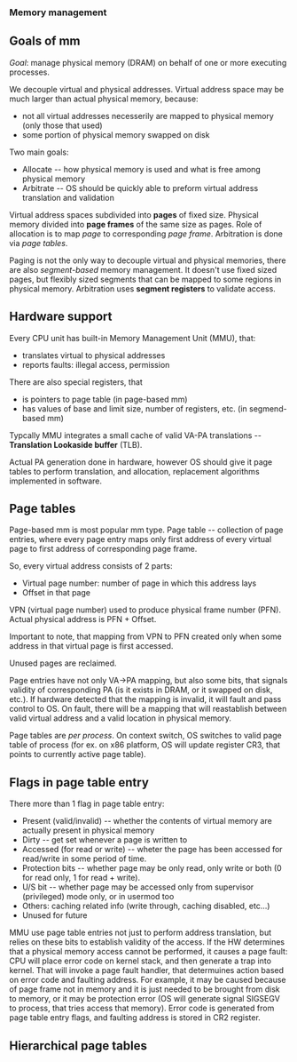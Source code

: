 ### Memory management

## Goals of mm

*Goal*: manage physical memory (DRAM) on behalf of one or more executing processes.

We decouple virtual and physical addresses. Virtual address space may be much larger
than actual physical memory, because:

* not all virtual addresses necesserily are mapped to physical memory (only those that used)
* some portion of physical memory swapped on disk

Two main goals:

* Allocate -- how physical memory is used and what is free among physical memory
* Arbitrate -- OS should be quickly able to preform virtual address translation and validation

Virtual address spaces subdivided into **pages** of fixed size. Physical memory
divided into **page frames** of the same size as pages. Role of allocation is 
to map *page* to corresponding *page frame*. Arbitration is done via *page tables*.

Paging is not the only way to decouple virtual and physical memories, there are
also *segment-based* memory management. It doesn't use fixed sized pages, but
flexibly sized segments that can be mapped to some regions in physical memory. Arbitration
uses **segment registers** to validate access.

## Hardware support

Every CPU unit has built-in Memory Management Unit (MMU), that:

* translates virtual to physical addresses
* reports faults: illegal access, permission

There are also special registers, that

* is pointers to page table (in page-based mm)
* has values of base and limit size, number of registers, etc. (in segmend-based mm)

Typcally MMU integrates a small cache of valid VA-PA translations -- **Translation Lookaside buffer**
(TLB).

Actual PA generation done in hardware, however OS should give it page tables to perform translation,
and allocation, replacement algorithms implemented in software.

## Page tables

Page-based mm is most popular mm type.
Page table -- collection of page entries, where every page entry
maps only first address of every virtual page to first address of 
corresponding page frame.

So, every virtual address consists of 2 parts: 

* Virtual page number: number of page in which this address lays
* Offset in that page

VPN (virtual page number) used to produce physical frame number (PFN). 
Actual physical address is PFN + Offset.

Important to note, that mapping from VPN to PFN created only 
when some address in that virtual page is first accessed.

Unused pages are reclaimed.

Page entries have not only VA->PA mapping, but also some bits,
that signals validity of corresponding PA (is it exists in DRAM, or it swapped on disk, etc.).
If hardware detected that the mapping is invalid, it will fault and pass control to OS. On fault,
there will be a mapping that will reastablish between valid virtual address and a valid location
in physical memory.

Page tables are *per process*. On context switch, OS switches to valid page table of process
(for ex. on x86 platform, OS will update register CR3, that points to currently active page table).

## Flags in page table entry

There more than 1 flag in page table entry:

* Present (valid/invalid) -- whether the contents of virtual memory are actually present in physical memory
* Dirty -- get set whenever a page is written to
* Accessed (for read or write) -- wheter the page has been accessed for read/write in some period of time.
* Protection bits -- whether page may be only read, only write or both (0 for read only, 1 for read + write).
* U/S bit -- whether page may be accessed only from supervisor (privileged) mode only, or in usermod too
* Others: caching related info (write through, caching disabled, etc...)
* Unused for future

MMU use page table entries not just to perform address translation, but relies on these bits
to establish validity of the access. If the HW determines that a physical memory access 
cannot be performed, it causes a page fault: CPU will place error code on kernel stack,
and then generate a trap into kernel. That will invoke a page fault handler, that
determuines action based on error code and faulting address. For example, it may be caused
because of page frame not in memory and it is just needed to be brought from disk to memory,
or it may be protection error (OS will generate signal SIGSEGV to process, that tries access that memory). Error code is generated from page table entry flags, and faulting address is stored in CR2 
register.

## Hierarchical page tables
